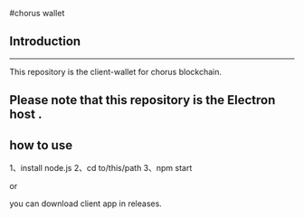 #chorus wallet
## Introduction
----------
This repository is the client-wallet for chorus blockchain.

Please note that this repository is the Electron host .
---------- 
## how to use

1、install node.js
2、cd to/this/path
3、npm start

or

you can download client app in releases.